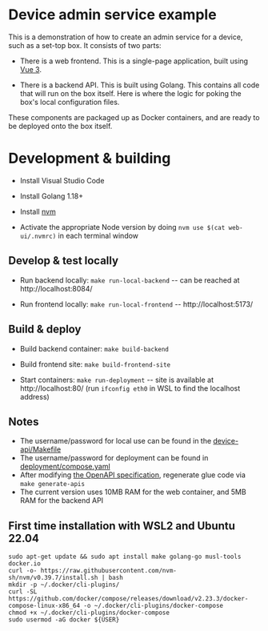 # Device admin service example

This is a demonstration of how to create an admin service for a device, such as a set-top box. It consists of two parts:

* There is a web frontend. This is a single-page application, built using 
[Vue 3](https://vuejs.org/).

* There is a backend API. This is built using Golang. This contains all code that will run on the box itself. Here is where the logic for poking the box's local configuration files.

These components are packaged up as Docker containers, and are ready to be deployed onto the box itself.

# Development & building

* Install Visual Studio Code
* Install Golang 1.18+
* Install [nvm](https://github.com/nvm-sh/nvm)

* Activate the appropriate Node version by doing `nvm use $(cat web-ui/.nvmrc)` in each terminal window

## Develop & test locally

* Run backend locally: `make run-local-backend` -- can be reached at http://localhost:8084/

* Run frontend locally: `make run-local-frontend` -- http://localhost:5173/

## Build & deploy

* Build backend container: `make build-backend`

* Build frontend site: `make build-frontend-site`

* Start containers: `make run-deployment` -- site is available at http://localhost:80/ (run `ifconfig eth0` in WSL to find the localhost address)

## Notes

* The username/password for local use can be found in the [device-api/Makefile](device-api/Makefile)
* The username/password for deployment can be found in [deployment/compose.yaml](deployment/compose.yaml)
* After modifying [the OpenAPI specification](openapi/openapi.yaml), regenerate glue code via `make generate-apis`
* The current version uses 10MB RAM for the web container, and 5MB RAM for the backend API

## First time installation with WSL2 and Ubuntu 22.04

```
sudo apt-get update && sudo apt install make golang-go musl-tools docker.io
curl -o- https://raw.githubusercontent.com/nvm-sh/nvm/v0.39.7/install.sh | bash
mkdir -p ~/.docker/cli-plugins/
curl -SL https://github.com/docker/compose/releases/download/v2.23.3/docker-compose-linux-x86_64 -o ~/.docker/cli-plugins/docker-compose
chmod +x ~/.docker/cli-plugins/docker-compose
sudo usermod -aG docker ${USER}
```